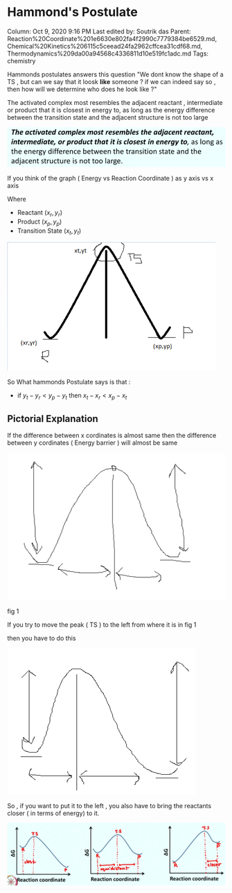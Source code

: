 # Hammond's Postulate

Column: Oct 9, 2020 9:16 PM
Last edited by: Soutrik das
Parent: Reaction%20Coordinate%201e6630e802fa4f2990c7779384be6529.md, Chemical%20Kinetics%206115c5ceead24fa2962cffcea31cdf68.md, Thermodynamics%209da00a94568c4336811d10e519fc1adc.md
Tags: chemistry

Hammonds postulates answers this question "We dont know the shape of a TS , but can we say that it loosk **like** someone ? if we can indeed say so , then how will we determine who does he look like ?"

The activated complex most resembles the adjacent reactant , intermediate or product that it is closest in energy to, as long as the energy difference between the transition state and the adjacent structure is not too large 

![Hammond's%20Postulate%20af25b91f7adb4392bbf7f457fba353dc/Untitled.png](Hammond's%20Postulate%20af25b91f7adb4392bbf7f457fba353dc/Untitled.png)

If you think of the graph ( Energy vs Reaction Coordinate ) as y axis vs x axis 

Where 

- Reactant $(x_r,y_r)$
- Product $(x_p,y_p)$
- Transition State $(x_t,y_t)$

![Hammond's%20Postulate%20af25b91f7adb4392bbf7f457fba353dc/Untitled%201.png](Hammond's%20Postulate%20af25b91f7adb4392bbf7f457fba353dc/Untitled%201.png)

So What hammonds Postulate says is that :

- if $y_t-y_r < y_p-y_t$ then $x_t-x_r < x_p-x_t$

## Pictorial Explanation

If the difference between x cordinates is almost same then the difference between y cordinates ( Energy barrier ) will almost be same 

![Hammond's%20Postulate%20af25b91f7adb4392bbf7f457fba353dc/Untitled%202.png](Hammond's%20Postulate%20af25b91f7adb4392bbf7f457fba353dc/Untitled%202.png)

fig 1

If you try to move the peak ( TS ) to the left from where it is in fig 1

then you have to do this 

![Hammond's%20Postulate%20af25b91f7adb4392bbf7f457fba353dc/Untitled%203.png](Hammond's%20Postulate%20af25b91f7adb4392bbf7f457fba353dc/Untitled%203.png)

So , if you want to put it to the left , you also have to bring the reactants closer ( in terms of energy) to it.

![Hammond's%20Postulate%20af25b91f7adb4392bbf7f457fba353dc/Untitled%204.png](Hammond's%20Postulate%20af25b91f7adb4392bbf7f457fba353dc/Untitled%204.png)